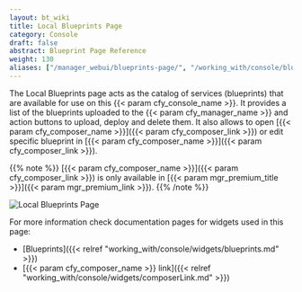 ```yaml
---
layout: bt_wiki
title: Local Blueprints Page
category: Console
draft: false
abstract: Blueprint Page Reference
weight: 130
aliases: ["/manager_webui/blueprints-page/", "/working_with/console/blueprints-page/", "/working_with/console/local-blueprints-page/"]
---
```


The Local Blueprints page acts as the catalog of services (blueprints) that are available for use on this {{< param cfy_console_name >}}. It provides a list of the blueprints uploaded to the {{< param cfy_manager_name >}} and action buttons to upload, deploy and delete them. It also allows to open [{{< param cfy_composer_name >}}]({{< param cfy_composer_link >}}) or edit specific blueprint in [{{< param cfy_composer_name >}}]({{< param cfy_composer_link >}}).

{{% note %}}
[{{< param cfy_composer_name >}}]({{< param cfy_composer_link >}}) is only available in [{{< param mgr_premium_title >}}]({{< param mgr_premium_link >}}).
{{% /note %}}

![Local Blueprints Page]( /images/ui/pages/local-blueprints-page.png )

For more information check documentation pages for widgets used in this page:

* [Blueprints]({{< relref "working_with/console/widgets/blueprints.md" >}})
* [{{< param cfy_composer_name >}} link]({{< relref "working_with/console/widgets/composerLink.md" >}})
